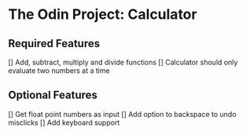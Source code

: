 # The Odin Project: Calculator

## Required Features
[] Add, subtract, multiply and divide functions
[] Calculator should only evaluate two numbers at a time

## Optional Features
[] Get float point numbers as input
[] Add option to backspace to undo misclicks
[] Add keyboard support